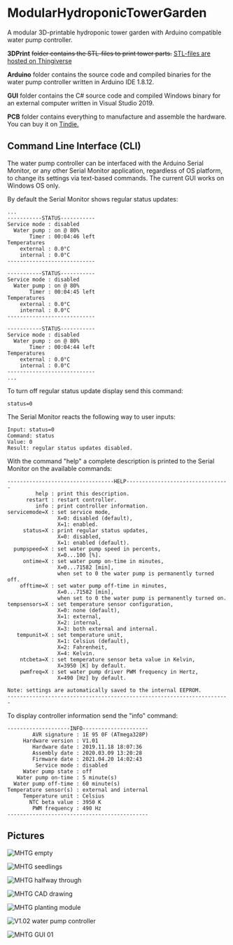 # ModularHydroponicTowerGarden
A modular 3D-printable hydroponic tower garden with Arduino compatible water pump controller.

**3DPrint** ~~folder contains the STL-files to print tower parts.~~ [STL-files are hosted on Thingiverse](https://www.thingiverse.com/thing:3405964)

**Arduino** folder contains the source code and compiled binaries for the water pump controller written in Arduino IDE 1.8.12.

**GUI** folder contains the C# source code and compiled Windows binary for an external computer written in Visual Studio 2019.

**PCB** folder contains everything to manufacture and assemble the hardware. You can buy it on [Tindie.](https://www.tindie.com/products/19512/)

## Command Line Interface (CLI)

The water pump controller can be interfaced with the Arduino Serial Monitor, or any other Serial Monitor application, regardless of OS platform, to change its settings via text-based commands. The current GUI works on Windows OS only.

By default the Serial Monitor shows regular status updates:

```
...
-----------STATUS-----------
Service mode : disabled
  Water pump : on @ 80%
       Timer : 00:04:46 left
Temperatures
    external : 0.0°C
    internal : 0.0°C
----------------------------

-----------STATUS-----------
Service mode : disabled
  Water pump : on @ 80%
       Timer : 00:04:45 left
Temperatures
    external : 0.0°C
    internal : 0.0°C
----------------------------

-----------STATUS-----------
Service mode : disabled
  Water pump : on @ 80%
       Timer : 00:04:44 left
Temperatures
    external : 0.0°C
    internal : 0.0°C
----------------------------
...
```

To turn off regular status update display send this command:

```
status=0
```

The Serial Monitor reacts the following way to user inputs:

```
Input: status=0
Command: status
Value: 0
Result: regular status updates disabled.
```

With the command "help" a complete description is printed to the Serial Monitor on the available commands:

```
----------------------------------HELP---------------------------------
         help : print this description.
      restart : restart controller.
         info : print controller information.
servicemode=X : set service mode,
                X=0: disabled (default),
                X=1: enabled.
     status=X : print regular status updates,
                X=0: disabled,
                X=1: enabled (default).
  pumpspeed=X : set water pump speed in percents,
                X=0...100 [%].
     ontime=X : set water pump on-time in minutes,
                X=0...71582 [min],
                when set to 0 the water pump is permanently turned off.
    offtime=X : set water pump off-time in minutes,
                X=0...71582 [min],
                when set to 0 the water pump is permanently turned on.
tempsensors=X : set temperature sensor configuration,
                X=0: none (default),
                X=1: external,
                X=2: internal,
                X=3: both external and internal.
   tempunit=X : set temperature unit,
                X=1: Celsius (default),
                X=2: Fahrenheit,
                X=4: Kelvin.
    ntcbeta=X : set temperature sensor beta value in Kelvin,
                X=3950 [K] by default.
    pwmfreq=X : set water pump driver PWM frequency in Hertz,
                X=490 [Hz] by default.

Note: settings are automatically saved to the internal EEPROM.
-----------------------------------------------------------------------
```

To display controller information send the "info" command:

```
--------------------INFO---------------------
        AVR signature : 1E 95 0F (ATmega328P)
     Hardware version : V1.01
        Hardware date : 2019.11.18 18:07:36
        Assembly date : 2020.03.09 13:20:28
        Firmware date : 2021.04.20 14:02:43
         Service mode : disabled
     Water pump state : off
   Water pump on-time : 5 minute(s)
  Water pump off-time : 60 minute(s)
Temperature sensor(s) : external and internal
     Temperature unit : Celsius
       NTC beta value : 3950 K
        PWM frequency : 490 Hz
---------------------------------------------
```

## Pictures

![MHTG empty](https://thingiverse-production-new.s3.amazonaws.com/assets/93/72/7a/2c/28/IMG_20190417_153821_02.jpg)

![MHTG seedlings](https://thingiverse-production-new.s3.amazonaws.com/assets/ca/d1/2b/71/79/IMG_20190503_190128_02.jpg)

![MHTG halfway through](https://thingiverse-production-new.s3.amazonaws.com/assets/ac/ff/6e/5a/bc/IMG_20190516_110757.jpg)

![MHTG CAD drawing](https://thingiverse-production-new.s3.amazonaws.com/assets/13/7a/7d/81/b4/MHTG_V113_03.png)

![MHTG planting module](https://thingiverse-production-new.s3.amazonaws.com/assets/95/2c/2f/54/be/IMG_20190401_095039_02.jpg)

![V1.02 water pump controller](https://cdn.thingiverse.com/assets/e1/6c/c4/92/b1/IMG_20200112_160445_02.jpg)

![MHTG GUI 01](https://cdn.thingiverse.com/assets/28/b2/d1/ac/16/MHTG_GUI_01.png)